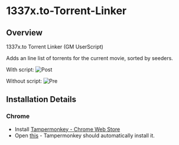 # 1337x.to-Torrent-Linker

## Overview

1337x.to Torrent Linker (GM UserScript)

Adds an line list of torrents for the current movie, sorted by seeders.

With script:
![Post](postx.png)

Without script:
![Pre](prex.png)

## Installation Details

### Chrome

- Install [Tampermonkey - Chrome Web Store](https://chrome.google.com/webstore/detail/tampermonkey/dhdgffkkebhmkfjojejmpbldmpobfkfo)
- Open [this](https://github.com/rf5860/IMDB-Torrent-Linker/raw/master/1337x.to.user.js) - Tampermonkey should automatically install it.
